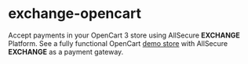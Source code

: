 # exchange-opencart
Accept payments in your OpenCart 3 store using AllSecure **EXCHANGE** Platform. See a fully functional OpenCart <a href="http://demo.allsecpay.xyz/cart/exchange/opencart" target="_new">demo store</a> with AllSecure **EXCHANGE** as a payment gateway.
